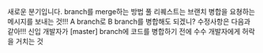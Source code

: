 새로운 분기입니다.
branch를 merge하는 방법
풀 리퀘스트는 브랜치 병합을 요쳥하는 메시지를
보내는 것!!!
A branch로 B branch를 병합해도 되겠니?
수정사항은 다음과 같아!!!
신입 개발자가 [master] branch에 코드를 병합하기 전에
수수 개발자에게 허락을 거치는 것